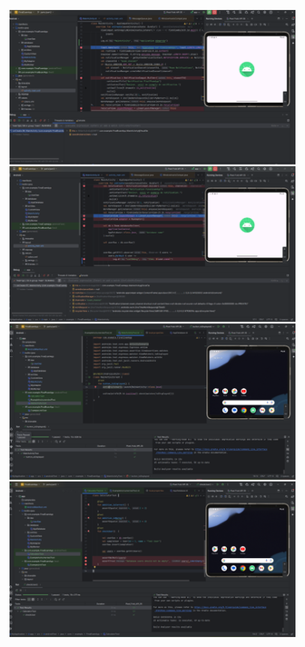

![android cap 1 .png](sampledata%2Fandroid%20cap%201%20.png)
![android cap  2 .png](sampledata%2Fandroid%20cap%20%202%20.png)
![android test 2.png](sampledata%2Fandroid%20test%202.png)
![Screenshot 2024-12-12 153803.png](sampledata%2FScreenshot%202024-12-12%20153803.png)
